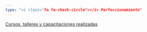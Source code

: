 ```yaml
---
type: "<i class="fa fa-check-circle"></i> Perfeccionamiento"
---
```


[Cursos, talleres y capacitaciones realizadas](perfeccionamiento/)

